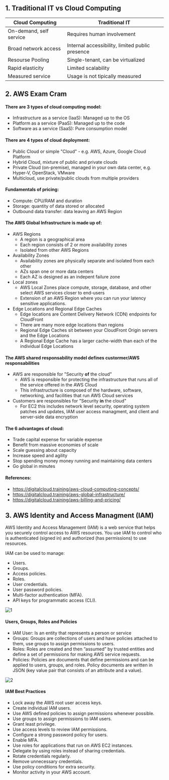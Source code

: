
## 1. Traditional IT vs Cloud Computing

| **Cloud Computing**     | **Traditional IT**                              |
|-------------------------|-------------------------------------------------|
| On-demand, self service | Requires human involvement                      |
| Broad network access    | Internal accessibility, limited public presence |
| Resourse Pooling        | Single-tenant, can be virtualized               |
| Rapid elasticity        | Limited scalability                             |
| Measured service        | Usage is not tipically measured                 |


## 2. AWS Exam Cram

#### There are 3 types of cloud computing model:

- Infrastructure as a service (IaaS): Managed up to the OS
- Platform as a service (PaaS): Managed up to the code
- Software as a service (SaaS): Pure consumption model 

#### There are 4 types of cloud deployment:

- Public Cloud or simple "Cloud" - e.g. AWS, Azure, Google Cloud Platform
- Hybrid Cloud, mixture of public and private clouds
- Private Cloud (on-premise), managed in your own data center, e.g. Hyper-V, OpenStack, VMware
- Multicloud, use private/public clouds from multiple providers 

#### Fundamentals of pricing:

- Compute: CPU/RAM and duration
- Storage: quantity of data stored or allocated
- Outbound data transfer: data leaving an AWS Region

#### The AWS Global Infrastructure is made up of:

- AWS Regions
  - A region is a geographical area
  - Each region consists of 2 or more availability zones
  - Isolated from other AWS Regions
- Availability Zones
  - Availability zones are physically separate and isolated from each other
  - AZs span one or more data centers
  - Each AZ is designed as an indepent failure zone
- Local zones
  - AWS Local Zones place compute, storage, database, and other select AWS services closer to end-users
  - Extension of an AWS Region where you can run your latency sensitive applications.
- Edge Locations and Regional Edge Caches
  - Edge locations are Content Delivery Network (CDN) endpoints for CloudFront
  - There are many more edge locations than regions
  - Regional Edge Caches sit between your CloudFront Origin servers and the Edge Locations
  - A Regional Edge Cache has a larger cache-width than each of the individual Edge Locations

#### The AWS shared responsability model defines custormer/AWS responsabilities

- AWS are responsible for "Security **of** the cloud"
  - AWS is responsible for protecting the infrastructure that runs all of the service offered in the AWS Cloud
  - This infrastructure is composed of the hardware, software, networking, and facilities that run AWS Cloud services
- Customers are responsibles for "Security **in** the cloud"
  - For EC2 this includes network level security, operating system patches and updates, IAM user access managment, and client and server-side data encryption

#### The 6 advantages of cloud:

- Trade capital expense for variable expense
- Benefit from massive economies of scale
- Scale guessing about capacity
- Increase speed and agility
- Stop spending money money running and maintaining data centers
- Go global in minutes

#### References:

- https://digitalcloud.training/aws-cloud-computing-concepts/
- https://digitalcloud.training/aws-global-infrastructure/
- https://digitalcloud.training/aws-billing-and-pricing/

## 3. AWS Identity and Access Managment (IAM)

AWS Identity and Access Management (IAM) is a web service that helps you securely control access to AWS resources.
You use IAM to control who is authenticated (signed in) and authorized (has permissions) to use resources.

IAM can be used to manage:

- Users.
- Groups.
- Access policies.
- Roles.
- User credentials.
- User password policies.
- Multi-factor authentication (MFA).
- API keys for programmatic access (CLI).

![1](https://i.imgur.com/39XryvM.png)

#### Users, Groups, Roles and Policies

- IAM User: Is an entity that represents a person or service
- Groups: Groups are collections of users and have policies attached to them, use groups to assign permissions to users.
- Roles: Roles are created and then “assumed” by trusted entities and define a set of permissions for making AWS service requests.
- Policies: Policies are documents that define permissions and can be applied to users, groups, and roles. Policy documents are written in JSON (key value pair that consists of an attribute and a value).

![2](https://digitalcloud.training/wp-content/uploads/2022/02/iam-users-groups-roles-policies.png)

#### IAM Best Practices

- Lock away the AWS root user access keys.
- Create individual IAM users.
- Use AWS defined policies to assign permissions whenever possible.
- Use groups to assign permissions to IAM users.
- Grant least privilege.
- Use access levels to review IAM permissions.
- Configure a strong password policy for users.
- Enable MFA.
- Use roles for applications that run on AWS EC2 instances.
- Delegate by using roles instead of sharing credentials.
- Rotate credentials regularly.
- Remove unnecessary credentials.
- Use policy conditions for extra security.
- Monitor activity in your AWS account.
